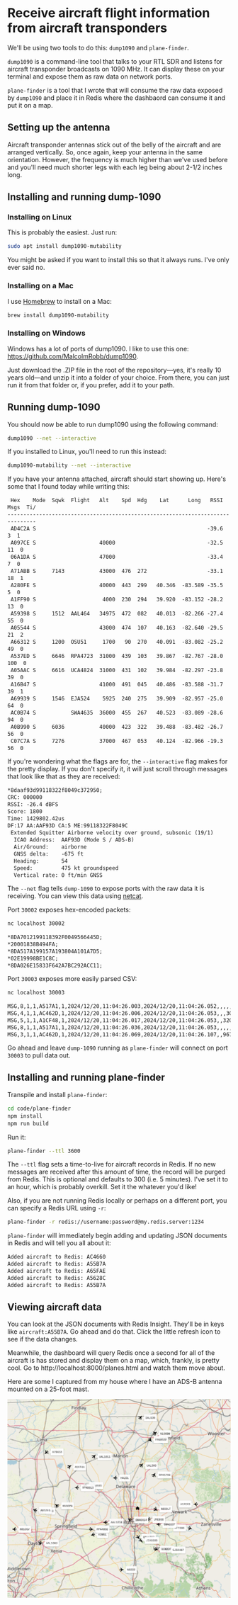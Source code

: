 # Receive aircraft flight information from aircraft transponders

We'll be using two tools to do this: `dump1090` and `plane-finder`.

`dump1090` is a command-line tool that talks to your RTL SDR and listens for aircraft transponder broadcasts on 1090 MHz. It can display these on your terminal and expose them as raw data on network ports.

`plane-finder` is a tool that I wrote that will consume the raw data exposed by `dump1090` and place it in Redis where the dashbaord can consume it and put it on a map.

## Setting up the antenna

Aircraft transponder antennas stick out of the belly of the aircraft and are arranged vertically. So, once again, keep your antenna in the same orientation. However, the frequency is much higher than we've used before and you'll need much shorter legs with each leg being about 2-1/2 inches long.

## Installing and running dump-1090

### Installing on Linux

This is probably the easiest. Just run:

```bash
sudo apt install dump1090-mutability
```

You might be asked if you want to install this so that it always runs. I've only ever said no.

### Installing on a Mac

I use [Homebrew](https://brew.sh/) to install on a Mac:

```bash
brew install dump1090-mutability
```

### Installing on Windows

Windows has a lot of ports of dump1090. I like to use this one: https://github.com/MalcolmRobb/dump1090.

Just download the .ZIP file in the root of the repository—yes, it's really 10 years old—and unzip it into a folder of your choice. From there, you can just run it from that folder or, if you prefer, add it to your path.

## Running dump-1090

You should now be able to run dump1090 using the following command:

```bash
dump1090 --net --interactive
```

If you installed to Linux, you'll need to run this instead:

```bash
dump1090-mutability --net --interactive
```

If you have your antenna attached, aircraft should start showing up. Here's some that I found today while writing this:

```
 Hex    Mode  Sqwk  Flight   Alt    Spd  Hdg    Lat      Long   RSSI  Msgs  Ti/
-------------------------------------------------------------------------------
 AD4C2A S                                                      -39.6     3  1
 A097CE S                    40000                             -32.5    11  0
 06A1DA S                    47000                             -33.4     7  0
 A71ABB S     7143           43000  476  272                   -33.1    18  1
 A280FE S                    40000  443  299   40.346  -83.589 -35.5     5  0
 A1FF90 S                     4000  230  294   39.920  -83.152 -28.2    13  0
 A59398 S     1512  AAL464   34975  472  082   40.013  -82.266 -27.4    55  0
 A05544 S                    43000  474  107   40.163  -82.640 -29.5    21  2
 A66312 S     1200  OSU51     1700   90  270   40.091  -83.082 -25.2    49  0
 A537ED S     6646  RPA4723  31000  439  103   39.867  -82.767 -28.0   100  0
 A05AAC S     6616  UCA4824  31000  431  102   39.984  -82.297 -23.8    39  0
 A16B47 S                    41000  491  045   40.486  -83.588 -31.7    39  1
 A69939 S     1546  EJA524    5925  240  275   39.909  -82.957 -25.0    64  0
 AC0B74 S           SWA4635  36000  455  267   40.523  -83.089 -28.6    94  0
 A0B990 S     6036           40000  423  322   39.488  -83.482 -26.7    56  0
 C07C7A S     7276           37000  467  053   40.124  -82.966 -19.3    56  0
```

If you're wondering what the flags are for, the `--interactive` flag makes for the pretty display. If you don't specify it, it will just scroll through messages that look like that as they are received:

```
*8daaf93d99118322f8049c372950;
CRC: 000000
RSSI: -26.4 dBFS
Score: 1800
Time: 1429802.42us
DF:17 AA:AAF93D CA:5 ME:99118322F8049C
 Extended Squitter Airborne velocity over ground, subsonic (19/1)
  ICAO Address:  AAF93D (Mode S / ADS-B)
  Air/Ground:    airborne
  GNSS delta:    -675 ft
  Heading:       54
  Speed:         475 kt groundspeed
  Vertical rate: 0 ft/min GNSS
```

The `--net` flag tells `dump-1090` to expose ports with the raw data it is receiving. You can view this data using [netcat](https://en.wikipedia.org/wiki/Netcat).

Port `30002` exposes hex-encoded packets:

```bash
nc localhost 30002
```

```
*8DA7012199118392F0049566445D;
*20001838B494FA;
*8DA517A199157A193804A101A7D5;
*02E19998BE1C8C;
*8DA026E15833F642A7BC292ACC11;
```

Port `30003` exposes more easily parsed CSV:

```bash
nc localhost 30003
```

```
MSG,8,1,1,A517A1,1,2024/12/20,11:04:26.003,2024/12/20,11:04:26.052,,,,,,,,,,,,0
MSG,4,1,1,AC462D,1,2024/12/20,11:04:26.006,2024/12/20,11:04:26.053,,,301,124,,,-1344,,,,,0
MSG,5,1,1,A1CF48,1,2024/12/20,11:04:26.017,2024/12/20,11:04:26.053,,32000,,,,,,,0,,0,
MSG,8,1,1,A517A1,1,2024/12/20,11:04:26.036,2024/12/20,11:04:26.053,,,,,,,,,,,,0
MSG,3,1,1,AC462D,1,2024/12/20,11:04:26.069,2024/12/20,11:04:26.107,,9675,,,40.19151,-83.10785,,,,,,0
```

Go ahead and leave `dump-1090` running as `plane-finder` will connect on port `30003` to pull data out.

## Installing and running plane-finder

Transpile and install `plane-finder`:

```bash
cd code/plane-finder
npm install
npm run build
```

Run it:

```bash
plane-finder --ttl 3600
```

The `--ttl` flag sets a time-to-live for aircraft records in Redis. If no new messages are received after this amount of time, the record will be purged from Redis. This is optional and defaults to 300 (i.e. 5 minutes). I've set it to an hour, which is probably overkill. Set it the whatever you'd like!

Also, if you are not running Redis locally or perhaps on a different port, you can specify a Redis URL using `-r`:

```bash
plane-finder -r redis://username:password@my.redis.server:1234
```

`plane-finder` will immediately begin adding and updating JSON documents in Redis and will tell you all about it:

```
Added aircraft to Redis: AC4660
Added aircraft to Redis: A55B7A
Added aircraft to Redis: A65FAE
Added aircraft to Redis: A5628C
Added aircraft to Redis: A55B7A
```

## Viewing aircraft data

You can look at the JSON documents with Redis Insight. They'll be in keys like `aircraft:A55B7A`. Go ahead and do that. Click the little refresh icon to see if the data changes.

Meanwhile, the dashboard will query Redis once a second for all of the aircraft is has stored and display them on a map, which, frankly, is pretty cool. Go to http://localhost:8000/planes.html and watch them move about.

Here are some I captured from my house where I have an ADS-B antenna mounted on a 25-foot mast.

![](images/aircraft-spots.png)
